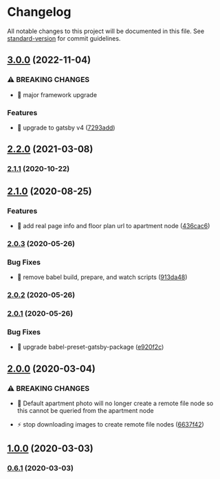 # Changelog

All notable changes to this project will be documented in this file. See [standard-version](https://github.com/conventional-changelog/standard-version) for commit guidelines.

## [3.0.0](https://github.com/lineups-io/gatsby-source-landing-pages/compare/v2.2.0...v3.0.0) (2022-11-04)


### ⚠ BREAKING CHANGES

* 🧨 major framework upgrade

### Features

* 🎸 upgrade to gatsby v4 ([7293add](https://github.com/lineups-io/gatsby-source-landing-pages/commit/7293add6034ffa34ef7d047ac56b080a43eb8f71))

## [2.2.0](https://github.com/lineups-io/gatsby-source-landing-pages/compare/v2.1.1...v2.2.0) (2021-03-08)

### [2.1.1](https://github.com/lineups-io/gatsby-source-landing-pages/compare/v2.1.0...v2.1.1) (2020-10-22)

## [2.1.0](https://github.com/lineups-io/gatsby-source-landing-pages/compare/v2.0.3...v2.1.0) (2020-08-25)


### Features

* 🎸 add real page info and floor plan url to apartment node ([436cac6](https://github.com/lineups-io/gatsby-source-landing-pages/commit/436cac65f5c90726b2051fbed2865bb45a9bd003))

### [2.0.3](https://github.com/lineups-io/gatsby-source-landing-pages/compare/v2.0.2...v2.0.3) (2020-05-26)


### Bug Fixes

* 🐛 remove babel build, prepare, and watch scripts ([913da48](https://github.com/lineups-io/gatsby-source-landing-pages/commit/913da48c65bbd8b3d7d8bffe3f08ea693a76f022))

### [2.0.2](https://github.com/lineups-io/gatsby-source-landing-pages/compare/v2.0.1...v2.0.2) (2020-05-26)

### [2.0.1](https://github.com/lineups-io/gatsby-source-landing-pages/compare/v2.0.0...v2.0.1) (2020-05-26)


### Bug Fixes

* 🐛 upgrade babel-preset-gatsby-package ([e920f2c](https://github.com/lineups-io/gatsby-source-landing-pages/commit/e920f2cab9b3b5eb224afc92d1feef9351f307d9))

## [2.0.0](https://github.com/lineups-io/gatsby-source-landing-pages/compare/v1.0.0...v2.0.0) (2020-03-04)


### ⚠ BREAKING CHANGES

* 🧨 Default apartment photo will no longer create a remote file node so this
cannot be queried from the apartment node

* ⚡️ stop downloading images to create remote file nodes ([6637f42](https://github.com/lineups-io/gatsby-source-landing-pages/commit/6637f42dadaa40d9e6d135a32b4852217afe1b9b))

## [1.0.0](https://github.com/lineups-io/gatsby-source-landing-pages/compare/v0.6.1...v1.0.0) (2020-03-03)

### [0.6.1](https://github.com/lineups-io/gatsby-source-landing-pages/compare/v0.6.0...v0.6.1) (2020-03-03)
